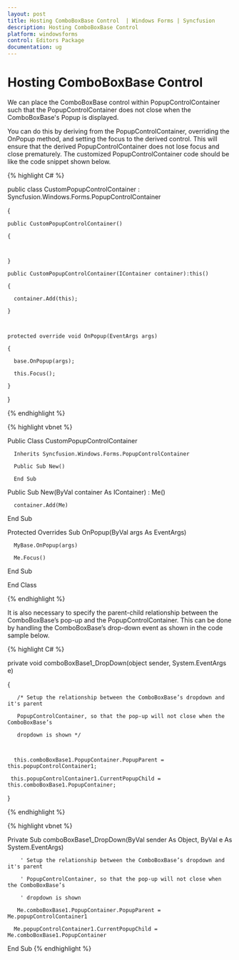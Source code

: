```yaml
---
layout: post
title: Hosting ComboBoxBase Control  | Windows Forms | Syncfusion
description: Hosting ComboBoxBase Control 
platform: windowsforms
control: Editors Package
documentation: ug
---
```


# Hosting ComboBoxBase Control  

We can place the ComboBoxBase control within PopupControlContainer such that the PopupControlContainer does not close when the ComboBoxBase's Popup is displayed.

You can do this by deriving from the PopupControlContainer, overriding the OnPopup method, and setting the focus to the derived control. This will ensure that the derived PopupControlContainer does not lose focus and close prematurely. The customized PopupControlContainer code should be like the code snippet shown below.



{% highlight C# %}


public class CustomPopupControlContainer : Syncfusion.Windows.Forms.PopupControlContainer

{

    public CustomPopupControlContainer()

    {



    }

    public CustomPopupControlContainer(IContainer container):this()

    {

      container.Add(this);

    }



    protected override void OnPopup(EventArgs args)

    {

      base.OnPopup(args);

      this.Focus();

    } 

}

{% endhighlight %}




{% highlight vbnet %}


Public Class CustomPopupControlContainer

      Inherits Syncfusion.Windows.Forms.PopupControlContainer

      Public Sub New()

      End Sub

   Public  Sub New(ByVal container As IContainer) : Me()

      container.Add(Me)

   End Sub



   Protected Overrides Sub OnPopup(ByVal args As EventArgs)

      MyBase.OnPopup(args)

      Me.Focus()

   End Sub

End Class

{% endhighlight %}

It is also necessary to specify the parent-child relationship between the ComboBoxBase’s pop-up and the PopupControlContainer. This can be done by handling the ComboBoxBase’s drop-down event as shown in the code sample below.


{% highlight C# %}




private void comboBoxBase1_DropDown(object sender, System.EventArgs e)

 {

       /* Setup the relationship between the ComboBoxBase’s dropdown and it's parent         

       PopupControlContainer, so that the pop-up will not close when the ComboBoxBase’s     

       dropdown is shown */



      this.comboBoxBase1.PopupContainer.PopupParent = this.popupControlContainer1;

     this.popupControlContainer1.CurrentPopupChild = this.comboBoxBase1.PopupContainer;

 }

{% endhighlight %}


{% highlight vbnet %}



Private  Sub comboBoxBase1_DropDown(ByVal sender As Object, ByVal e As System.EventArgs)

        ' Setup the relationship between the ComboBoxBase’s dropdown and it's parent         

        ' PopupControlContainer, so that the pop-up will not close when the ComboBoxBase’s     

        ' dropdown is shown 

       Me.comboBoxBase1.PopupContainer.PopupParent = Me.popupControlContainer1

      Me.popupControlContainer1.CurrentPopupChild = Me.comboBoxBase1.PopupContainer

End Sub
{% endhighlight %}